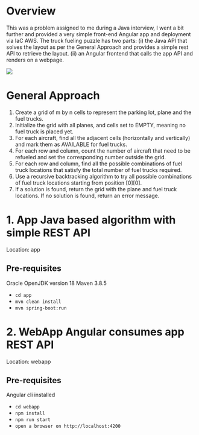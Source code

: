 # Overview

This was a problem assigned to me during a Java interview, I went a bit further and provided a
very simple front-end Angular app and deployment via IaC AWS.
The truck fueling puzzle has two parts: 
(i) the Java API that solves the layout as per the General Approach and provides
 a simple rest API to retrieve the layout.
(ii) an Angular frontend that calls the app API and renders on a webpage.

![](/Users/georgewiles/dev/git/george-wiles/doof/klm-puzzle/images/AircraftRefuellingPuzzle.png)

# General Approach
1. Create a grid of m by n cells to represent the parking lot, plane and the fuel trucks.
2. Initialize the grid with all planes, and cells set to EMPTY, meaning no fuel truck is placed yet.
3. For each aircraft, find all the adjacent cells (horizontally and vertically) and mark them as AVAILABLE for fuel trucks.
4. For each row and column, count the number of aircraft that need to be refueled and set the corresponding number outside the grid.
5. For each row and column, find all the possible combinations of fuel truck locations that satisfy the total number of fuel trucks required.
6. Use a recursive backtracking algorithm to try all possible combinations of fuel truck locations starting from position [0][0].
7. If a solution is found, return the grid with the plane and fuel truck locations. If no solution is found, return an error message.

# 1. App Java based algorithm with simple REST API
Location: app
## Pre-requisites
Oracle OpenJDK version 18
Maven 3.8.5

* `cd app`
* `mvn clean install`
* `mvn spring-boot:run`


# 2. WebApp Angular consumes app REST API
Location: webapp
## Pre-requisites
Angular cli installed

* `cd webapp`
* `npm install`
* `npm run start`
* `open a browser on http://localhost:4200`





